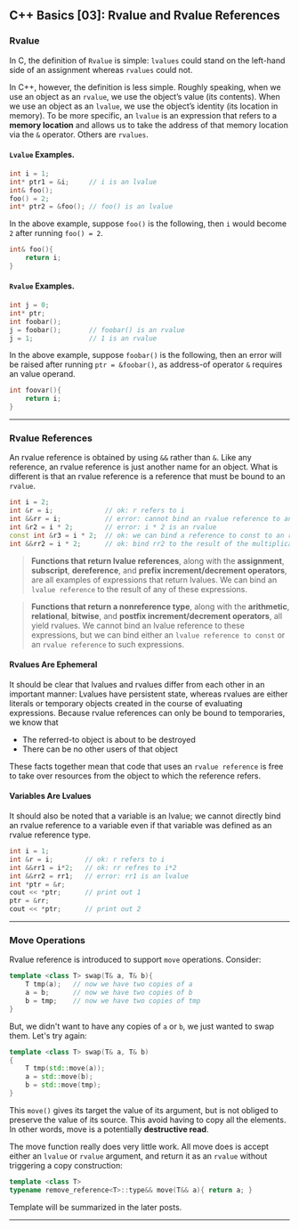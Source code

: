 ## C++ Basics [03]: Rvalue and Rvalue References

### Rvalue
In C, the definition of `Rvalue` is simple: `lvalues` could stand on the left-hand side of an assignment whereas `rvalues` could not.

In C++, however, the definition is less simple. Roughly speaking, when we use an object as an `rvalue`, we use the object’s value (its contents). When we use an object as an `lvalue`, we use the object’s identity (its location in memory). To be more specific, an `lvalue` is an expression that refers to a __memory location__ and allows us to take the address of that memory location via the `&` operator. Others are `rvalues`.

#### `Lvalue` Examples.
```cpp
int i = 1;
int* ptr1 = &i;     // i is an lvalue
int& foo();
foo() = 2;
int* ptr2 = &foo(); // foo() is an lvalue
```
In the above example, suppose `foo()` is the following, then `i` would become `2` after running `foo() = 2`.
```cpp
int& foo(){
    return i;
}
```

#### `Rvalue` Examples.
```cpp
int j = 0;
int* ptr;
int foobar();
j = foobar();       // foobar() is an rvalue
j = 1;              // 1 is an rvalue
```
In the above example, suppose `foobar()` is the following, then an error will be raised after running `ptr = &foobar()`, as address-of operator `&` requires an value operand.
```cpp
int foovar(){
    return i;
}
```

---
### Rvalue References
An rvalue reference is obtained by using `&&` rather than `&`. Like any reference, an rvalue reference is just another name for an object. What is different is that an rvalue reference is a reference that must be bound to an `rvalue`. 
```cpp
int i = 2;
int &r = i;             // ok: r refers to i
int &&rr = i;           // error: cannot bind an rvalue reference to an lvalue
int &r2 = i * 2;        // error: i * 2 is an rvalue
const int &r3 = i * 2;  // ok: we can bind a reference to const to an rvalue
int &&rr2 = i * 2;      // ok: bind rr2 to the result of the multiplication
```
>__Functions that return lvalue references__, along with the __assignment__, __subscript__, __dereference__, and __prefix increment/decrement operators__, are all examples of expressions that return lvalues. We can bind an `lvalue reference` to the result of any of these expressions.

>__Functions that return a nonreference type__, along with the __arithmetic__, __relational__, __bitwise__, and __postfix increment/decrement operators__, all yield rvalues. We cannot bind an lvalue reference to these expressions, but we can bind either an `lvalue reference to const` or an `rvalue reference` to such expressions.

#### Rvalues Are Ephemeral
It should be clear that lvalues and rvalues differ from each other in an important manner: Lvalues have persistent state, whereas rvalues are either literals or temporary objects created in the course of evaluating expressions. Because rvalue references can only be bound to temporaries, we know that 

- The referred-to object is about to be destroyed
- There can be no other users of that object

These facts together mean that code that uses an `rvalue reference` is free to take over resources from the object to which the reference refers.

#### Variables Are Lvalues
It should also be noted that a variable is an lvalue; we cannot directly bind an rvalue reference to a variable even if that variable was defined as an rvalue reference type. 
```cpp
int i = 1;
int &r = i;        // ok: r refers to i
int &&rr1 = i*2;   // ok: rr refres to i*2
int &&rr2 = rr1;   // error: rr1 is an lvalue
int *ptr = &r;      
cout << *ptr;      // print out 1
ptr = &rr;
cout << *ptr;      // print out 2
```

---
### Move Operations
Rvalue reference is introduced to support `move` operations. Consider:
```cpp
template <class T> swap(T& a, T& b){
    T tmp(a);   // now we have two copies of a
    a = b;      // now we have two copies of b
    b = tmp;    // now we have two copies of tmp
}
```
But, we didn't want to have any copies of `a` or `b`, we just wanted to swap them. Let's try again:
```cpp
template <class T> swap(T& a, T& b)
{
    T tmp(std::move(a));
    a = std::move(b);   
    b = std::move(tmp);
}
```
This `move()` gives its target the value of its argument, but is not obliged to preserve the value of its source. This avoid having to copy all the elements. In other words, move is a potentially __destructive read__.

The move function really does very little work. All move does is accept either an `lvalue` or `rvalue` argument, and return it as an `rvalue` without triggering a copy construction:
```cpp
template <class T> 
typename remove_reference<T>::type&& move(T&& a){ return a; }
```
Template will be summarized in the later posts.

---
